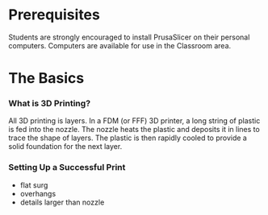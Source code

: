 # Prerequisites

Students are strongly encouraged to install PrusaSlicer on their personal computers. Computers are available for use in the Classroom area.

# The Basics
### What is 3D Printing?
All 3D printing is layers. In a FDM (or FFF) 3D printer, a long string of plastic is fed into the nozzle. The nozzle heats the plastic and deposits it in lines to trace the shape of layers. The plastic is then rapidly cooled to provide a solid foundation for the next layer. 

### Setting Up a Successful Print
- flat surg
- overhangs
- details larger than nozzle


